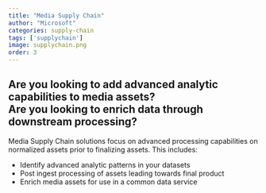 ```yaml
---
title: "Media Supply Chain"
author: "Microsoft"
categories: supply-chain
tags: ['supplychain']
image: supplychain.png
order: 3
---
```

<h2>Are you looking to add advanced analytic capabilities to media assets? <br>
    Are you looking to enrich data through downstream processing?
</h2>
<span>
Media Supply Chain solutions focus on advanced processing capabilities on normalized assets prior to finalizing assets. This includes:
</span>
<ul>
    <li>Identify advanced analytic patterns in your datasets</li>
    <li>Post ingest processing of assets leading towards final product</li>
    <li>Enrich media assets for use in a common data service</li>
</ul>
